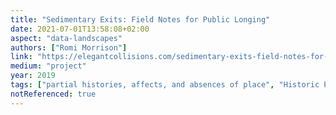 ```yaml
---
title: "Sedimentary Exits: Field Notes for Public Longing"
date: 2021-07-01T13:58:08+02:00
aspect: "data-landscapes"
authors: ["Romi Morrison"]
link: "https://elegantcollisions.com/sedimentary-exits-field-notes-for-public-longing"
medium: "project"
year: 2019
tags: ["partial histories, affects, and absences of place", "Historic Preservation Ordinance Zone"]
notReferenced: true
---
```

